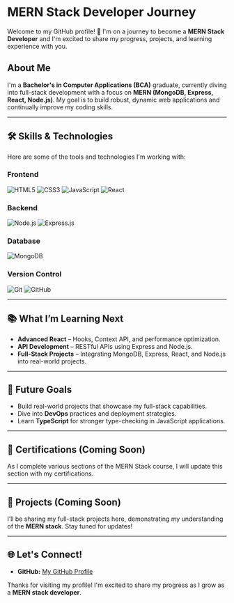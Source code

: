 # MERN Stack Developer Journey

Welcome to my GitHub profile! 👋 I'm on a journey to become a **MERN Stack Developer** and I'm excited to share my progress, projects, and learning experience with you.

## About Me

I'm a **Bachelor's in Computer Applications (BCA)** graduate, currently diving into full-stack development with a focus on **MERN (MongoDB, Express, React, Node.js)**. My goal is to build robust, dynamic web applications and continually improve my coding skills.

---

## 🛠️ Skills & Technologies

Here are some of the tools and technologies I'm working with:

### Frontend
![HTML5](https://img.shields.io/badge/HTML5-E34F26?style=for-the-badge&logo=html5&logoColor=white)
![CSS3](https://img.shields.io/badge/CSS3-1572B6?style=for-the-badge&logo=css3&logoColor=white)
![JavaScript](https://img.shields.io/badge/JavaScript-F7DF1E?style=for-the-badge&logo=javascript&logoColor=black)
![React](https://img.shields.io/badge/React-61DAFB?style=for-the-badge&logo=react&logoColor=black)

### Backend
![Node.js](https://img.shields.io/badge/Node.js-339933?style=for-the-badge&logo=nodedotjs&logoColor=white)
![Express.js](https://img.shields.io/badge/Express.js-000000?style=for-the-badge&logo=express&logoColor=white)

### Database
![MongoDB](https://img.shields.io/badge/MongoDB-47A248?style=for-the-badge&logo=mongodb&logoColor=white)

### Version Control
![Git](https://img.shields.io/badge/Git-F05032?style=for-the-badge&logo=git&logoColor=white)
![GitHub](https://img.shields.io/badge/GitHub-181717?style=for-the-badge&logo=github&logoColor=white)

---

## 📚 What I’m Learning Next

- **Advanced React** – Hooks, Context API, and performance optimization.
- **API Development** – RESTful APIs using Express and Node.js.
- **Full-Stack Projects** – Integrating MongoDB, Express, React, and Node.js into real-world projects.

---

## 🌱 Future Goals

- Build real-world projects that showcase my full-stack capabilities.
- Dive into **DevOps** practices and deployment strategies.
- Learn **TypeScript** for stronger type-checking in JavaScript applications.

---

## 📜 Certifications (Coming Soon)

As I complete various sections of the MERN Stack course, I will update this section with my certifications.

---

## 💼 Projects (Coming Soon)

I’ll be sharing my full-stack projects here, demonstrating my understanding of the **MERN stack**. Stay tuned for updates!

---

## 🌐 Let's Connect!
- **GitHub:** [My GitHub Profile](https://github.com/vishalvee)


Thanks for visiting my profile! I'm excited to share my progress as I grow as a **MERN stack developer**.
